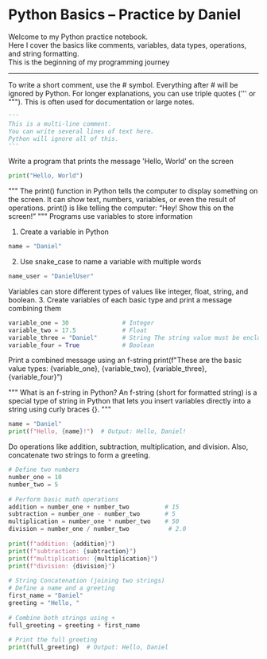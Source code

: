 # Python Basics – Practice by Daniel

Welcome to my Python practice notebook.  
Here I cover the basics like comments, variables, data types, operations, and string formatting.  
This is the beginning of my programming journey 

---

To write a short comment, use the # symbol. Everything after # will be ignored by Python.
For longer explanations, you can use triple quotes (''' or """). This is often used for documentation or large notes.
   
```python
'''
This is a multi-line comment.
You can write several lines of text here.
Python will ignore all of this.
'''
```

Write a program that prints the message 'Hello, World' on the screen

```python
print("Hello, World")
```
""" 
The print() function in Python tells the computer to display something on the screen. 
It can show text, numbers, variables, or even the result of operations.
print() is like telling the computer: “Hey! Show this on the screen!” 
""" 
Programs use variables to store information

1. Create a variable in Python
```python
name = "Daniel"
```
2. Use snake_case to name a variable with multiple words
```python
name_user = "DanielUser"
```

Variables can store different types of values like integer, float, string, and boolean.
3. Create variables of each basic type and print a message combining them

```python
variable_one = 30               # Integer
variable_two = 17.5             # Float
variable_three = "Daniel"       # String The string value must be enclosed in quotation marks ("")
variable_four = True            # Boolean
``` 

Print a combined message using an f-string
print(f"These are the basic value types: {variable_one}, {variable_two}, {variable_three}, {variable_four}")

""" 
What is an f-string in Python? 
An f-string (short for formatted string) is a special 
type of string in Python that lets you insert variables 
directly into a string using curly braces {}. 
"""

```python
name = "Daniel"
print(f"Hello, {name}!")  # Output: Hello, Daniel!
```

Do operations like addition, subtraction, multiplication, and division. Also, concatenate two strings to form a greeting.

```python
# Define two numbers
number_one = 10
number_two = 5
    
# Perform basic math operations
addition = number_one + number_two          # 15
subtraction = number_one - number_two       # 5
multiplication = number_one * number_two    # 50
division = number_one / number_two           # 2.0
    
print(f"addition: {addition}")
print(f"subtraction: {subtraction}")
print(f"multiplication: {multiplication}")
print(f"division: {division}")
    
# String Concatenation (joining two strings)
# Define a name and a greeting
first_name = "Daniel"
greeting = "Hello, "
    
# Combine both strings using +
full_greeting = greeting + first_name
    
# Print the full greeting
print(full_greeting)  # Output: Hello, Daniel
```
